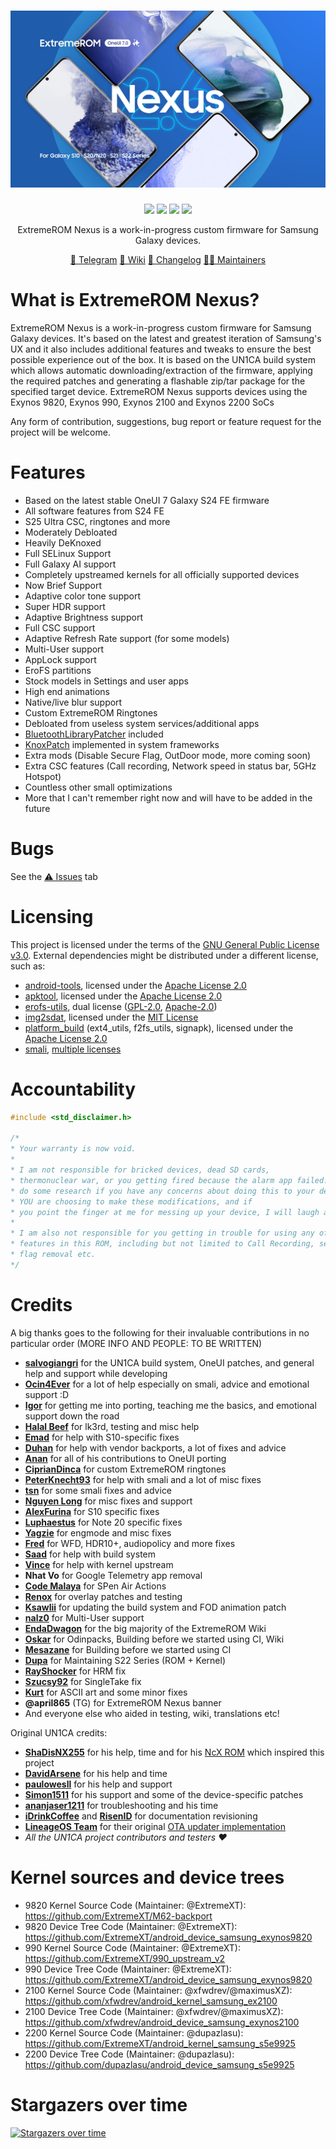 <h1 align="center">
  <img loading="lazy" src="readme-res/banner.png"/>
</h1>
<p align="center">
  <a href="https://github.com/ExtremeXT/ExtremeROM/blob/fifteen/LICENSE"><img loading="lazy" src="https://img.shields.io/github/license/ExtremeXT/ExtremeROM?style=for-the-badge&logo=github"/></a>
  <a href="https://github.com/ExtremeXT/ExtremeROM/commits/fifteen"><img loading="lazy" src="https://img.shields.io/github/last-commit/ExtremeXT/ExtremeROM/fifteen?style=for-the-badge"/></a>
  <a href="https://github.com/ExtremeXT/ExtremeROM/stargazers"><img loading="lazy" src="https://img.shields.io/github/stars/ExtremeXT/ExtremeROM?style=for-the-badge"/></a>
  <a href="https://github.com/ExtremeXT/ExtremeROM/graphs/contributors"><img loading="lazy" src="https://img.shields.io/github/contributors/ExtremeXT/ExtremeROM?style=for-the-badge"/></a>
</p>
<p align="center">ExtremeROM Nexus is a work-in-progress custom firmware for Samsung Galaxy devices.</p>

<p align="center">
  <a href="https://t.me/extremerom">💬 Telegram</a>
  <a href="https://github.com/ExtremeXT/ExtremeROM/wiki">📖 Wiki</a>
  <a href="https://github.com/ExtremeXT/ExtremeROM/blob/fifteen/CHANGELOG.md">📝 Changelog</a>
  <a href="https://github.com/ExtremeXT/ExtremeROM/blob/fifteen/MAINTAINERS.md">🧑‍💻 Maintainers</a>
</p>

# What is ExtremeROM Nexus?
ExtremeROM Nexus is a work-in-progress custom firmware for Samsung Galaxy devices. It's based on the latest and greatest iteration of Samsung's UX and it also includes additional features and tweaks to ensure the best possible experience out of the box.
It is based on the UN1CA build system which allows automatic downloading/extraction of the firmware, applying the required patches and generating a flashable zip/tar package for the specified target device.
ExtremeROM Nexus supports devices using the Exynos 9820, Exynos 990, Exynos 2100 and Exynos 2200 SoCs

Any form of contribution, suggestions, bug report or feature request for the project will be welcome.

# Features
- Based on the latest stable OneUI 7 Galaxy S24 FE firmware
- All software features from S24 FE
- S25 Ultra CSC, ringtones and more
- Moderately Debloated
- Heavily DeKnoxed
- Full SELinux Support
- Full Galaxy AI support
- Completely upstreamed kernels for all officially supported devices
- Now Brief Support
- Adaptive color tone support
- Super HDR support
- Adaptive Brightness support
- Full CSC support
- Adaptive Refresh Rate support (for some models)
- Multi-User support
- AppLock support
- EroFS partitions
- Stock models in Settings and user apps
- High end animations
- Native/live blur support
- Custom ExtremeROM Ringtones
- Debloated from useless system services/additional apps
- [BluetoothLibraryPatcher](https://github.com/3arthur6/BluetoothLibraryPatcher) included
- [KnoxPatch](https://github.com/salvogiangri/KnoxPatch) implemented in system frameworks
- Extra mods (Disable Secure Flag, OutDoor mode, more coming soon)
- Extra CSC features (Call recording, Network speed in status bar, 5GHz Hotspot)
- Countless other small optimizations
- More that I can't remember right now and will have to be added in the future

# Bugs
See the <a href="https://github.com/ExtremeXT/ExtremeROM/issues">⚠ Issues</a> tab

# Licensing
This project is licensed under the terms of the [GNU General Public License v3.0](LICENSE). External dependencies might be distributed under a different license, such as:
- [android-tools](https://github.com/nmeum/android-tools), licensed under the [Apache License 2.0](https://github.com/nmeum/android-tools/blob/master/LICENSE)
- [apktool](https://github.com/iBotPeaches/Apktool), licensed under the [Apache License 2.0](https://github.com/iBotPeaches/Apktool/blob/master/LICENSE.md)
- [erofs-utils](https://github.com/sekaiacg/erofs-utils/), dual license ([GPL-2.0](https://github.com/sekaiacg/erofs-utils/blob/dev/LICENSES/GPL-2.0), [Apache-2.0](https://github.com/sekaiacg/erofs-utils/blob/dev/LICENSES/Apache-2.0))
- [img2sdat](https://github.com/xpirt/img2sdat), licensed under the [MIT License](https://github.com/xpirt/img2sdat/blob/master/LICENSE)
- [platform_build](https://android.googlesource.com/platform/build/) (ext4_utils, f2fs_utils, signapk), licensed under the [Apache License 2.0](https://source.android.com/docs/setup/about/licenses)
- [smali](https://github.com/google/smali), [multiple licenses](https://github.com/google/smali/blob/main/third_party/NOTICE)

# Accountability
```cpp
#include <std_disclaimer.h>

/*
* Your warranty is now void.
*
* I am not responsible for bricked devices, dead SD cards,
* thermonuclear war, or you getting fired because the alarm app failed. Please
* do some research if you have any concerns about doing this to your device
* YOU are choosing to make these modifications, and if
* you point the finger at me for messing up your device, I will laugh at you.
*
* I am also not responsible for you getting in trouble for using any of the
* features in this ROM, including but not limited to Call Recording, secure
* flag removal etc.
*/
```

# Credits
A big thanks goes to the following for their invaluable contributions in no particular order (MORE INFO AND PEOPLE: TO BE WRITTEN)
- **[salvogiangri](https://github.com/salvogiangri)** for the UN1CA build system, OneUI patches, and general help and support while developing
- **[Ocin4Ever](https://github.com/Ocin4Ever)** for a lot of help especially on smali, advice and emotional support :D
- **[Igor](https://github.com/BotchedRPR)** for getting me into porting, teaching me the basics, and emotional support down the road
- **[Halal Beef](https://github.com/halal-beef)** for lk3rd, testing and misc help
- **[Emad](https://github.com/emadhamid7)** for help with S10-specific fixes
- **[Duhan](https://github.com/duhansysl)** for help with vendor backports, a lot of fixes and advice
- **[Anan](https://github.com/ananjaser1211)** for all of his contributions to OneUI porting
- **[CiprianDinca](https://github.com/CiprianDinca9)** for custom ExtremeROM ringtones
- **[PeterKnecht93](https://github.com/PeterKnecht93)** for help with smali and a lot of misc fixes
- **[tsn](https://github.com/tisenu100)** for some smali fixes and advice
- **[Nguyen Long](https://github.com/LumiPlayground)** for misc fixes and support
- **[AlexFurina](https://github.com/AlexFurina)** for S10 specific fixes
- **[Luphaestus](https://github.com/Luphaestus)** for Note 20 specific fixes
- **[Yagzie](https://github.com/Yagzie)** for engmode and misc fixes
- **[Fred](https://github.com/xfwdrev)** for WFD, HDR10+, audiopolicy and more fixes
- **[Saad](https://github.com/saadelasfur)** for help with build system
- **[Vince](https://github.com/borbelyvince)** for help with kernel upstream
- **Nhat Vo** for Google Telemetry app removal
- **[Code Malaya](https://github.com/jomiejoshiro)** for SPen Air Actions
- **[Renox](https://github.com/renoxtv)** for overlay patches and testing
- **[Ksawlii](https://github.com/Ksawlii)** for updating the build system and FOD animation patch
- **[nalz0](https://github.com/nalz0)** for Multi-User support
- **[EndaDwagon](https://github.com/EndaDwagon)** for the big majority of the ExtremeROM Wiki
- **[Oskar](https://github.com/osrott61-gh)** for Odinpacks, Building before we started using CI, Wiki
- **[Mesazane](https://github.com/Mesazane)** for Building before we started using CI
- **[Dupa](https://github.com/dupazlasu)** for Maintaining S22 Series (ROM + Kernel)
- **[RayShocker](https://github.com/RayShocker)** for HRM fix
- **[Szucsy92](https://github.com/Szucsy92)** for SingleTake fix
- **[Kurt](https://github.com/kurtbahartr)** for ASCII art and some minor fixes
- **@april865** (TG) for ExtremeROM Nexus banner
- And everyone else who aided in testing, wiki, translations etc!

Original UN1CA credits:
- **[ShaDisNX255](https://github.com/ShaDisNX255)** for his help, time and for his [NcX ROM](https://github.com/ShaDisNX255/NcX_Stock) which inspired this project
- **[DavidArsene](https://github.com/DavidArsene)** for his help and time
- **[paulowesll](https://github.com/paulowesll)** for his help and support
- **[Simon1511](https://github.com/Simon1511)** for his support and some of the device-specific patches
- **[ananjaser1211](https://github.com/ananjaser1211)** for troubleshooting and his time
- **[iDrinkCoffee](https://github.com/iDrinkCoffee-TG)** and **[RisenID](https://github.com/RisenID)** for documentation revisioning
- **[LineageOS Team](https://www.lineageos.org/)** for their original [OTA updater implementation](https://github.com/LineageOS/android_packages_apps_Updater)
- *All the UN1CA project contributors and testers ❤️*

# Kernel sources and device trees
- 9820 Kernel Source Code (Maintainer: @ExtremeXT): https://github.com/ExtremeXT/M62-backport
- 9820 Device Tree Code (Maintainer: @ExtremeXT): https://github.com/ExtremeXT/android_device_samsung_exynos9820
- 990 Kernel Source Code (Maintainer: @ExtremeXT): https://github.com/ExtremeXT/990_upstream_v2
- 990 Device Tree Code (Maintainer: @ExtremeXT): https://github.com/ExtremeXT/android_device_samsung_exynos9820
- 2100 Kernel Source Code (Maintainer: @xfwdrev/@maximusXZ): https://github.com/xfwdrev/android_kernel_samsung_ex2100
- 2100 Device Tree Code (Maintainer: @xfwdrev/@maximusXZ): https://github.com/xfwdrev/android_device_samsung_exynos2100
- 2200 Kernel Source Code (Maintainer: @dupazlasu): https://github.com/ExtremeXT/android_kernel_samsung_s5e9925
- 2200 Device Tree Code (Maintainer: @dupazlasu): https://github.com/dupazlasu/android_device_samsung_s5e9925

# Stargazers over time
[![Stargazers over time](https://starchart.cc/ExtremeXT/ExtremeROM.svg)](https://starchart.cc/ExtremeXT/ExtremeROM)
